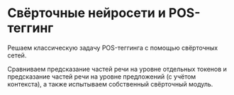 # Свёрточные нейросети и POS-теггинг

Решаем классическую задачу POS-теггинга с помощью свёрточных сетей.

Сравниваем предсказание частей речи на уровне отдельных токенов и предсказание частей речи на уровне предложений (с учётом контекста), а также испытываем собственный свёрточный модуль.
